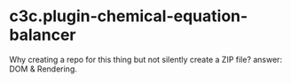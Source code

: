# c3c.plugin-chemical-equation-balancer
Why creating a repo for this thing but not silently create a ZIP file? answer: DOM &amp; Rendering.
